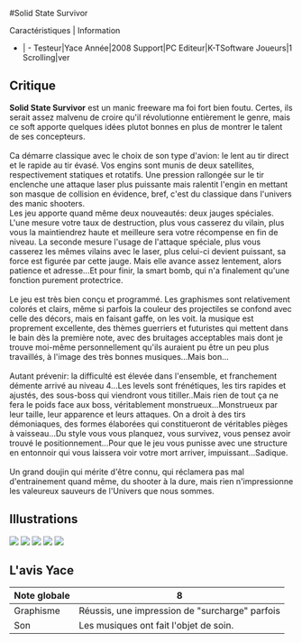 #Solid State Survivor

Caractéristiques | Information
- | -
Testeur|Yace
Année|2008
Support|PC
Editeur|K-TSoftware
Joueurs|1
Scrolling|ver

## Critique
<b>Solid State Survivor</b> est un manic freeware ma foi fort bien foutu. Certes, ils serait assez malvenu de croire qu'il révolutionne entièrement le genre, mais ce soft apporte quelques idées plutot bonnes en plus de montrer le talent de ses concepteurs.<br/><br/>Ca démarre classique avec le choix de son type d'avion: le lent au tir direct et le rapide au tir évasé. Vos engins sont munis de deux satellites, respectivement statiques et rotatifs. Une pression rallongée sur le tir enclenche une attaque laser plus puissante mais ralentit l'engin en mettant son masque de collision en évidence, bref, c'est du classique dans l'univers des manic shooters. <br/>Les jeu apporte quand même deux nouveautés: deux jauges spéciales. L'une mesure votre taux de destruction, plus vous casserez du vilain, plus vous la maintiendrez haute et meilleure sera votre récompense en fin de niveau. La seconde mesure l'usage de l'attaque spéciale, plus vous casserez les mêmes vilains avec le laser, plus celui-ci devient puissant, sa force est figurée par cette jauge. Mais elle avance assez lentement, alors patience et adresse...Et pour finir, la smart bomb, qui n'a finalement qu'une fonction purement protectrice.<br/><br/>Le jeu est très bien conçu et programmé. Les graphismes sont relativement colorés et clairs, même si parfois la couleur des projectiles se confond avec celle des décors, mais en faisant gaffe, on les voit. la musique est proprement excellente, des thèmes guerriers et futuristes qui mettent dans le bain dès la première note, avec des bruitages acceptables mais dont je trouve moi-même personnellement qu'ils auraient pu être un peu plus travaillés, à l'image des très bonnes musiques...Mais bon...<br/><br/>Autant prévenir: la difficulté est élevée dans l'ensemble, et franchement démente arrivé au niveau 4...Les levels sont frénétiques, les tirs rapides et ajustés, des sous-boss qui viendront vous titiller..Mais rien de tout ça ne fera le poids face aux boss, véritablement monstrueux...Monstrueux par leur taille, leur apparence et leurs attaques. On a droit à des tirs démoniaques, des formes élaborées qui constitueront de véritables pièges à vaisseau...Du style vous vous planquez, vous survivez, vous pensez avoir trouvé le positionnement...Pour que le jeu vous punisse avec une structure en entonnoir qui vous laissera voir votre mort arriver, impuissant...Sadique.<br/><br/>Un grand doujin qui mérite d'être connu, qui réclamera pas mal d'entrainement quand même, du shooter à la dure, mais rien n'impressionne les valeureux sauveurs de l'Univers que nous sommes.

## Illustrations
![](http://www.shmup.com/images/thumbs/img_fiche_1_1083.bmp)
![](http://www.shmup.com/images/thumbs/img_fiche_2_1083.bmp)
![](http://www.shmup.com/images/thumbs/img_fiche_3_1083.bmp)
![](http://www.shmup.com/images/thumbs/img_fiche_4_1083.bmp)
![](http://www.shmup.com/images/thumbs/)

## L'avis Yace
Note globale|8
-|-
Graphisme|Réussis, une impression de "surcharge" parfois
Son|Les musiques ont fait l'objet de soin.
